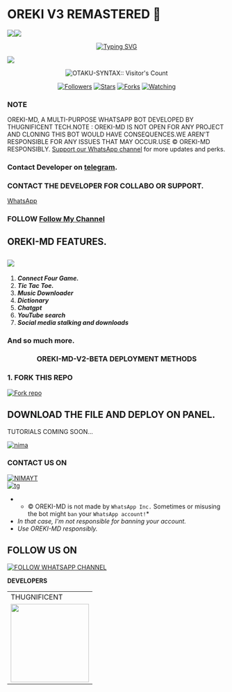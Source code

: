  # OREKI V3 REMASTERED 🌼
  <a><img src='https://i.imgur.com/LyHic3i.gif'/></a><a><img src='https://i.imgur.com/LyHic3i.gif'/></a>
<p align="center">
<p align="center">
  <a href="https://git.io/typing-svg"><img src="https://readme-typing-svg.demolab.com?font=EB+Garamond&weight=800&size=28&duration=4000&pause=1000&random=false&width=435&lines=+•★⃝ OREKI+MD★⃝•;A+MULTI-DEVICE+WHATSAPP+BOT;A+PRODUCT+OF+THUG+TECHIES™;RELEASED+DATE+05%2F03%2F2025." alt="Typing SVG" /></a>
 </p>
<p align="center">
 </p>
<img src="https://i.imgur.com/nGNmv99.jpeg"/> 
<p align="center"><img src="https://profile-counter.glitch.me/{OTAKU-SYNTAX}/count.svg" alt="OTAKU-SYNTAX:: Visitor's Count" /></p>
<p align="center">
<a href="https://github.com/OTAKU-SYNTAX?tab=followers"><img title="Followers" src="https://img.shields.io/github/followers/OTAKU-SYNTAX?color=red&style=flat-square"></a>   
<a href="https://github.com/OTAKU-SYNTAX/OREKI_V3_REMASTERED/stargazers"><img title="Stars" src="https://img.shields.io/github/stars/OTAKU-SYNTAX/OREKI_V3_REMASTERED?color=blue&style=flat-square"></a>
<a href="https://github.com/OTAKU-SYNTAX/OREKI_V3_REMASTERED/forks"><img title="Forks" src="https://img.shields.io/github/forks/OTAKU-SYNTAX/OREKI_V3_REMASTERED?color=yellow&style=flat-square"></a>
<a href="https://github.com/OTAKU-SYNTAX/OREKI_V3_REMASTERED/watchers"><img title="Watching" src="https://img.shields.io/github/watchers/OTAKU-SYNTAX/OREKI_V3_REMASTERED?label=Watchers&color=blue&style=flat-square"></a>
</p>
</a>
</div>

### NOTE
OREKI-MD, A MULTI-PURPOSE WHATSAPP BOT DEVELOPED BY THUGNIFICENT TECH.NOTE : OREKI-MD IS NOT OPEN FOR ANY PROJECT AND CLONING THIS BOT WOULD HAVE CONSEQUENCES.WE AREN'T RESPONSIBLE FOR ANY ISSUES THAT MAY OCCUR.USE © OREKI-MD RESPONSIBLY.
[Support our WhatsApp channel](https://whatsapp.com/channel/0029VaoOiuwDp2QH070eTE01) for more updates and perks.
### Contact Developer on [telegram](https://t.me/Thugn1f1cent).
### CONTACT THE DEVELOPER FOR COLLABO OR SUPPORT.
[WhatsApp](https://wa.me/2347079059033)

### FOLLOW [Follow My Channel](https://whatsapp.com/channel/0029VaoOiuwDp2QH070eTE01) 


## OREKI-MD FEATURES.
<a><img src='https://i.imgur.com/LyHic3i.gif'/></a>
---
1. ***Connect Four Game.***
2.  ***Tic Tac Toe.***
3.  ***Music Downloader***
4.  ***Dictionary***
5.  ***Chatgpt***
6.  ***YouTube search***
7.  ***Social media stalking and downloads***

### And so much more.

<h3 align="center"><b>OREKI-MD-V2-BETA</b> DEPLOYMENT METHODS
</h3>

### 1. FORK THIS REPO
<a
href='https://github.com/OTAKU-SYNTAX/OREKI_V3_REMASTERED/fork' target="_blank"><img alt='Fork repo' src='https://img.shields.io/badge/Fork This Repo-black?style=for-the-badge&logo=git&logoColor=white'/></a>


## DOWNLOAD THE FILE AND DEPLOY ON PANEL.
TUTORIALS COMING SOON...

 [![nima](https://img.shields.io/badge/DEPLOYONOPTIKLINK-430098?style=for-the-badge&logo=Discord&logoColor=white&buttcode=1n2i3m4a)](https://optiklink.com/index?template=https://github.com/OTAKU-SYNTAX/OREKI_V3_REMASTERED)


### CONTACT US ON
[![NIMAYT](https://img.shields.io/badge/CONTACT%20OWNER%20ON%20WHATSAPP-green?style=for-the-badge&logo=whatsapp&logoColor=white)](https://wa.me/2347079059033)</br>
[![tg](https://img.shields.io/badge/CONTACT%20OWNER%200N%20TELEGRAM-0A66C2?style=for-the-badge&logo=telegram&logoColor=white)]( t.me/Hughie_H)
</br>

- * © OREKI-MD is not made by `WhatsApp Inc.` Sometimes or misusing the bot might `ban` your `WhatsApp account!`*
- *In that case, I'm not responsible for banning your account.*
- *Use OREKI-MD responsibly.*
  

## FOLLOW US ON

[![FOLLOW WHATSAPP CHANNEL](https://i.imgur.com/NvTBtw0.jpeg)](https://whatsapp.com/channel/0029VaoOiuwDp2QH070eTE01)
 
**DEVELOPERS**

<table>
  <tr>
    <td>THUGNIFICENT</td>
  </tr>
  <tr>
    <td><a href="https://github.com/OTAKU-SYNTAX"><img src="https://i.imgur.com/GOO1Riz.jpeg" width="180"</td>
  </tr>
</table>

